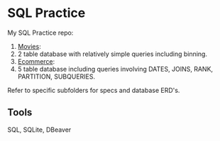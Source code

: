 # SQL Practice

My SQL Practice repo:
1. [Movies](https://github.com/lorcanrae/SQL-practice/tree/master/movies-database):
  1. 2 table database with relatively simple queries including binning.
1. [Ecommerce](https://github.com/lorcanrae/SQL-practice/tree/master/ecommerce-database):
  1. 5 table database including queries involving DATES, JOINS, RANK, PARTITION, SUBQUERIES.

Refer to specific subfolders for specs and database ERD's.

## Tools

SQL, SQLite, DBeaver
